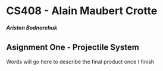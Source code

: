 # CS408 - Alain Maubert Crotte

###### **Ariston Bodnarchuk**

## Asignment One - Projectile System 

Words will go here to describe the final product once I finish 
